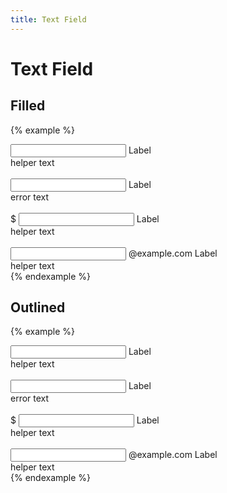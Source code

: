 ```yaml
---
title: Text Field
---
```


# Text Field

## Filled

{% example %}
<div class="text-field text-field--filled">
  <div class="text-field__container">
    <input type="text" name="" value="" placeholder=" ">
    <label class="text-field__label">Label</label>
  </div>
  <div class="text-field__helper-text">
    helper text
  </div>
</div>

<br>

<div class="text-field text-field--filled text-field--invalid">
  <div class="text-field__container">
    <input type="text" name="" value="" placeholder=" ">
    <label class="text-field__label">Label</label>
  </div>
  <div class="text-field__error-text">
    error text
  </div>
</div>

<br>

<div class="text-field text-field--filled text-field--with-prefix">
  <div class="text-field__container">
    <label class="text-field__prefix-text">
      $
    </label>
    <input type="text" name="" value="" placeholder=" ">
    <label class="text-field__label">Label</label>
  </div>
  <div class="text-field__helper-text">
    helper text
  </div>
</div>

<br>

<div class="text-field text-field--filled text-field--with-suffix">
  <div class="text-field__container">
    <input type="text" name="" value="" placeholder=" " class="text-align-right">
    <label class="text-field__suffix-text">
      @example.com
    </label>
    <label class="text-field__label">Label</label>
  </div>
  <div class="text-field__helper-text">
    helper text
  </div>
</div>
{% endexample %}

## Outlined

{% example %}
<div class="text-field text-field--outlined">
  <div class="text-field__container">
    <input type="text" name="" value="" placeholder=" ">
    <label class="text-field__label">Label</label>
  </div>
  <div class="text-field__helper-text">
    helper text
  </div>
</div>

<br>

<div class="text-field text-field--outlined text-field--invalid">
  <div class="text-field__container">
    <input type="text" name="" value="" placeholder=" ">
    <label class="text-field__label">Label</label>
  </div>
  <div class="text-field__error-text">
    error text
  </div>
</div>

<br>

<div class="text-field text-field--outlined text-field--with-prefix">
  <div class="text-field__container">
    <label class="text-field__prefix-text">
      $
    </label>
    <input type="text" name="" value="" placeholder=" ">
    <label class="text-field__label">Label</label>
  </div>
  <div class="text-field__helper-text">
    helper text
  </div>
</div>

<br>

<div class="text-field text-field--outlined text-field--with-suffix">
  <div class="text-field__container">
    <input type="text" name="" value="" placeholder=" " class="text-align-right">
    <label class="text-field__suffix-text">
      @example.com
    </label>
    <label class="text-field__label">Label</label>
  </div>
  <div class="text-field__helper-text">
    helper text
  </div>
</div>
{% endexample %}
